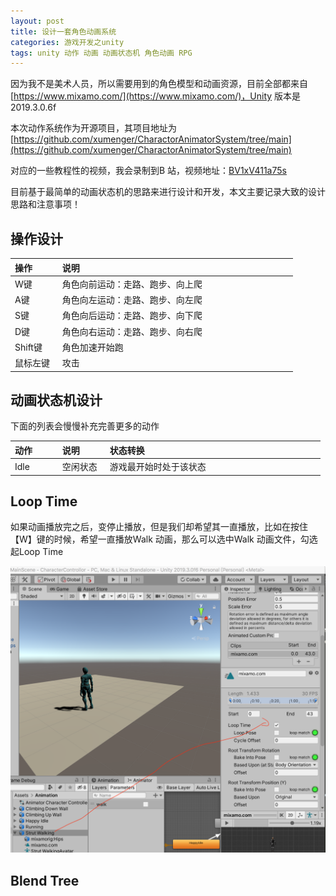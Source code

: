 ```yaml
---
layout: post
title: 设计一套角色动画系统
categories: 游戏开发之unity 
tags: unity 动作 动画 动画状态机 角色动画 RPG 
---
```


因为我不是美术人员，所以需要用到的角色模型和动画资源，目前全部都来自[https://www.mixamo.com/](https://www.mixamo.com/)，Unity 版本是2019.3.0.6f

本次动作系统作为开源项目，其项目地址为[https://github.com/xumenger/CharactorAnimatorSystem/tree/main](https://github.com/xumenger/CharactorAnimatorSystem/tree/main)

对应的一些教程性的视频，我会录制到B 站，视频地址：[BV1xV411a75s](https://www.bilibili.com/video/BV1xV411a75s/)

目前基于最简单的动画状态机的思路来进行设计和开发，本文主要记录大致的设计思路和注意事项！

## 操作设计

操作  &nbsp;&nbsp;&nbsp;&nbsp;&nbsp;&nbsp;&nbsp;&nbsp;        | 说明 &nbsp;&nbsp;&nbsp;&nbsp;&nbsp;&nbsp;&nbsp;&nbsp;&nbsp;&nbsp;&nbsp;&nbsp;&nbsp;&nbsp;&nbsp;&nbsp;&nbsp;&nbsp;&nbsp;&nbsp;&nbsp;&nbsp;&nbsp;&nbsp;&nbsp;&nbsp;&nbsp;&nbsp;&nbsp;&nbsp;&nbsp;&nbsp;&nbsp;&nbsp;&nbsp;&nbsp;&nbsp;&nbsp;&nbsp;&nbsp;&nbsp;&nbsp;&nbsp;&nbsp;&nbsp;&nbsp;&nbsp;&nbsp;&nbsp;&nbsp;&nbsp;&nbsp;&nbsp;&nbsp;&nbsp;&nbsp;&nbsp;&nbsp;&nbsp;&nbsp;&nbsp;&nbsp;&nbsp;&nbsp;&nbsp;&nbsp;&nbsp;&nbsp;&nbsp;&nbsp;&nbsp;&nbsp;&nbsp;&nbsp;&nbsp;&nbsp;&nbsp;&nbsp;&nbsp;&nbsp;&nbsp;&nbsp;&nbsp;&nbsp;&nbsp;&nbsp;&nbsp;&nbsp;
------------ | -------------
W键           | 角色向前运动：走路、跑步、向上爬
A键           | 角色向左运动：走路、跑步、向左爬
S键           | 角色向后运动：走路、跑步、向下爬
D键           | 角色向右运动：走路、跑步、向右爬
Shift键       | 角色加速开始跑
鼠标左键       | 攻击

## 动画状态机设计

下面的列表会慢慢补充完善更多的动作

动作  &nbsp;&nbsp;&nbsp;&nbsp;&nbsp;&nbsp;&nbsp;&nbsp;        | 说明   &nbsp;&nbsp;&nbsp;&nbsp;&nbsp;&nbsp;&nbsp;&nbsp;       | 状态转换 &nbsp;&nbsp;&nbsp;&nbsp;&nbsp;&nbsp;&nbsp;&nbsp;&nbsp;&nbsp;&nbsp;&nbsp;&nbsp;&nbsp;&nbsp;&nbsp;&nbsp;&nbsp;&nbsp;&nbsp;&nbsp;&nbsp;&nbsp;&nbsp;&nbsp;&nbsp;&nbsp;&nbsp;&nbsp;&nbsp;&nbsp;&nbsp;&nbsp;&nbsp;&nbsp;&nbsp;&nbsp;&nbsp;&nbsp;&nbsp;&nbsp;&nbsp;&nbsp;&nbsp;&nbsp;&nbsp;&nbsp;&nbsp;&nbsp;&nbsp;&nbsp;&nbsp;&nbsp;&nbsp;&nbsp;&nbsp;&nbsp;&nbsp;&nbsp;&nbsp;&nbsp;&nbsp;&nbsp;&nbsp;&nbsp;&nbsp;&nbsp;&nbsp;&nbsp;&nbsp;&nbsp;&nbsp;
------------ | ------------- | -------------------
Idle         | 空闲状态       | 游戏最开始时处于该状态

## Loop Time

如果动画播放完之后，变停止播放，但是我们却希望其一直播放，比如在按住【W】键的时候，希望一直播放Walk 动画，那么可以选中Walk 动画文件，勾选起Loop Time

![](../media/image/2020-11-22/01.png)

## Blend Tree


